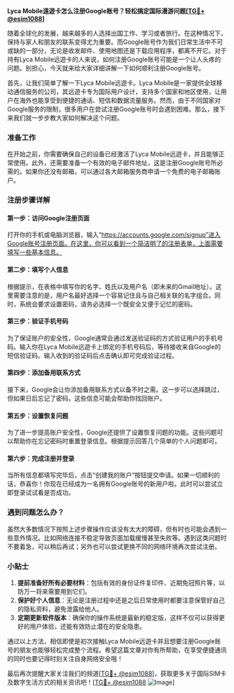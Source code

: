 **Lyca Mobile遠遊卡怎么注册Google账号？轻松搞定国际漫游问题[[TG💪+ @esim1088](https://t.me/s/esim1088)]**

随着全球化的发展，越来越多的人选择出国工作、学习或者旅行。在这种情况下，保持与家人和朋友的联系变得尤为重要。而Google账号作为我们日常生活中不可或缺的一部分，无论是收发邮件、使用地图还是下载应用程序，都离不开它。对于持有Lyca Mobile远遊卡的人来说，如何注册Google账号可能是一个让人头疼的问题。别担心，今天就来给大家详细讲解一下如何顺利注册Google账号。

首先，让我们简单了解一下Lyca Mobile远遊卡。Lyca Mobile是一家提供全球移动通信服务的公司，其远遊卡专为国际用户设计，支持多个国家和地区使用，让用户在海外也能享受到便捷的通话、短信和数据流量服务。然而，由于不同国家对Google服务的限制，很多用户在尝试注册Google账号时会遇到困难。那么，接下来我们就一步步教大家如何解决这个问题。

### 准备工作

在开始之前，你需要确保自己的设备已经激活了Lyca Mobile远遊卡，并且能够正常使用。此外，还需要准备一个有效的电子邮件地址，这是注册Google账号所必需的。如果你还没有邮箱，可以通过各大邮箱服务商申请一个免费的电子邮箱账户。

### 注册步骤详解

#### 第一步：访问Google注册页面

打开你的手机或电脑浏览器，输入“https://accounts.google.com/signup”进入Google账号注册页面。在这里，你可以看到一个简洁明了的注册表单，上面需要填写一些基本信息。

#### 第二步：填写个人信息

根据提示，在表格中填写你的名字、姓氏以及用户名（即未来的Gmail地址）。这里需要注意的是，用户名最好选择一个容易记住且与自己相关联的名字组合。同时，系统会要求设置密码，请务必选择一个既安全又便于记忆的密码。

#### 第三步：验证手机号码

为了保证账户的安全性，Google通常会通过发送验证码的方式验证用户的手机号码。输入你在Lyca Mobile远遊卡上绑定的手机号码后，等待接收来自Google的短信验证码。输入收到的验证码后点击确认即可完成验证过程。

#### 第四步：添加备用联系方式

接下来，Google会让你添加备用联系方式以备不时之需。这一步可以选择跳过，但如果日后忘记了密码，这些信息可能会帮助你找回账户。

#### 第五步：设置恢复问题

为了进一步提高账户安全性，Google还提供了设置恢复问题的功能。这些问题可以帮助你在忘记密码时重置登录信息。根据提示回答几个简单的个人问题即可。

#### 第六步：完成注册并登录

当所有信息都填写完毕后，点击“创建我的账户”按钮提交申请。如果一切顺利的话，恭喜你！你现在已经成为一名拥有Google账号的新用户啦。此时可以尝试立即登录试试看是否成功。

### 遇到问题怎么办？

虽然大多数情况下按照上述步骤操作应该没有太大的障碍，但有时也可能会遇到一些意外情况。比如网络连接不稳定导致页面加载缓慢甚至失败等。遇到这类问题时不要着急，可以稍后再试；另外也可以尝试更换不同的网络环境再次尝试注册。

### 小贴士

1. **提前准备好所有必要材料**：包括有效的身份证件复印件、近期免冠照片等，以防万一将来需要用到它们。
2. **保护好个人信息**：无论是注册过程中还是之后日常使用时都要注意保管好自己的隐私资料，避免泄露给他人。
3. **定期更新软件版本**：确保你的操作系统是最新的稳定版，这样不仅可以获得更好的用户体验，还能有效防止潜在的安全隐患。

通过以上方法，相信即使是初次接触Lyca Mobile远遊卡并且想要注册Google账号的朋友也能够轻松完成整个流程。希望这篇文章对你有所帮助，在享受便捷通讯的同时也要记得时刻关注自身网络安全哦！

最后再次提醒大家关注我们的频道[[TG💪+ @esim1088](https://t.me/s/esim1088)]，获取更多关于国际SIM卡及数字生活方式的相关资讯吧！[[TG💪+ @esim1088](https://t.me/s/esim1088) ![Image](https://i.postimg.cc/4NQfJmqS/Snipaste-2025-05-13-00-14-12.png)]